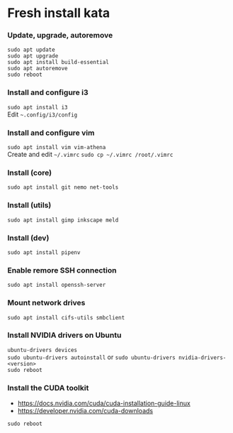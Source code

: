 # Fresh install kata

### Update, upgrade, autoremove

```sudo apt update```<br>
```sudo apt upgrade```<br>
```sudo apt install build-essential```<br>
```sudo apt autoremove```<br>
```sudo reboot```

### Install and configure i3

```sudo apt install i3```<br>
Edit `~.config/i3/config`

### Install and configure vim

```sudo apt install vim vim-athena```<br>
Create and edit `~/.vimrc`
```sudo cp ~/.vimrc /root/.vimrc```

### Install (core)

```sudo apt install git nemo net-tools```

### Install (utils)

```sudo apt install gimp inkscape meld```

### Install (dev)

```sudo apt install pipenv```

### Enable remore SSH connection

```sudo apt install openssh-server```

### Mount network drives

```sudo apt install cifs-utils smbclient```

### Install NVIDIA drivers on Ubuntu

```ubuntu-drivers devices```<br>
```sudo ubuntu-drivers autoinstall``` or ```sudo ubuntu-drivers nvidia-drivers-<version>```<br>
```sudo reboot```

### Install the CUDA toolkit

- https://docs.nvidia.com/cuda/cuda-installation-guide-linux
- https://developer.nvidia.com/cuda-downloads

```sudo reboot```
